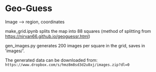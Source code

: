 # Geo-Guess
Image --> region, coordinates

make_grid.ipynb splits the map into 88 squares (method of splitting from https://nirvan66.github.io/geoguessr.html) 

gen_images.py generates 200 images per square in the grid, saves in 'images/'.

The generated data can be downloaded from:
`https://www.dropbox.com/s/hmz8m8sd3d2u8xj/images.zip?dl=0`
